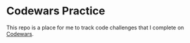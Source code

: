 # Codewars Practice

This repo is a place for me to track code challenges that I complete on [Codewars](https://www.codewars.com/users/marjielam).
